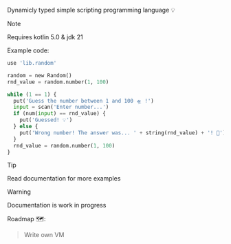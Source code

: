 Dynamicly typed simple scripting
programming language 💡

> [!NOTE]
> Requires kotlin 5.0 & jdk 21

Example code:
```python
use 'lib.random'

random = new Random()
rnd_value = random.number(1, 100)

while (1 == 1) {
  put('Guess the number between 1 and 100 🛸 !')
  input = scan('Enter number...')
  if (num(input) == rnd_value) {
    put('Guessed! 💡')
  } else {
    put('Wrong number! The answer was... ' + string(rnd_value) + '! 🚨')
  }
  rnd_value = random.number(1, 100)
}
```

> [!TIP]
> Read documentation for more examples

> [!WARNING]
> Documentation is work in progress

Roadmap 🗺️:
> Write own VM
